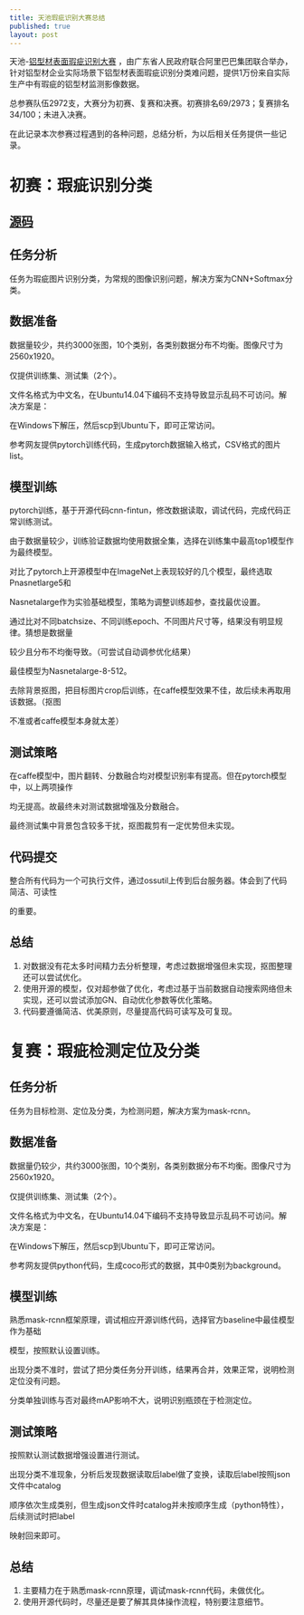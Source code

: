 ```yaml
---
title: 天池瑕疵识别大赛总结
published: true
layout: post
---
```




天池-[铝型材表面瑕疵识别大赛](https://tianchi.aliyun.com/competition/introduction.htm?spm=5176.100067.5678.1.6d40f15biB3JfI&raceId=231682) ，由广东省人民政府联合阿里巴巴集团联合举办，针对铝型材企业实际场景下铝型材表面瑕疵识别分类难问题，提供1万份来自实际生产中有瑕疵的铝型材监测影像数据。 

总参赛队伍2972支，大赛分为初赛、复赛和决赛。初赛排名69/2973；复赛排名34/100；未进入决赛。

在此记录本次参赛过程遇到的各种问题，总结分析，为以后相关任务提供一些记录。

# 初赛：瑕疵识别分类

## [源码](https://github.com/Tingelam/tianchi_gd_defect_pytorch_round1)

## 任务分析

任务为瑕疵图片识别分类，为常规的图像识别问题，解决方案为CNN+Softmax分类。

## 数据准备

数据量较少，共约3000张图，10个类别，各类别数据分布不均衡。图像尺寸为2560x1920。

仅提供训练集、测试集（2个）。

文件名格式为中文名，在Ubuntu14.04下编码不支持导致显示乱码不可访问。解决方案是：

在Windows下解压，然后scp到Ubuntu下，即可正常访问。

参考网友提供pytorch训练代码，生成pytorch数据输入格式，CSV格式的图片list。

## 模型训练

pytorch训练，基于开源代码cnn-fintun，修改数据读取，调试代码，完成代码正常训练测试。

由于数据量较少，训练验证数据均使用数据全集，选择在训练集中最高top1模型作为最终模型。

对比了pytorch上开源模型中在ImageNet上表现较好的几个模型，最终选取Pnasnetlarge5和

Nasnetalarge作为实验基础模型，策略为调整训练超参，查找最优设置。

通过比对不同batchsize、不同训练epoch、不同图片尺寸等，结果没有明显规律。猜想是数据量

较少且分布不均衡导致。（可尝试自动调参优化结果）

最佳模型为Nasnetalarge-8-512。

去除背景抠图，把目标图片crop后训练，在caffe模型效果不佳，故后续未再取用该数据。（抠图

不准或者caffe模型本身就太差）

## 测试策略

在caffe模型中，图片翻转、分数融合均对模型识别率有提高。但在pytorch模型中，以上两项操作

均无提高。故最终未对测试数据增强及分数融合。

最终测试集中背景包含较多干扰，抠图裁剪有一定优势但未实现。

## 代码提交

整合所有代码为一个可执行文件，通过ossutil上传到后台服务器。体会到了代码简洁、可读性

的重要。

## 总结

1. 对数据没有花太多时间精力去分析整理，考虑过数据增强但未实现，抠图整理还可以尝试优化。
2. 使用开源的模型，仅对超参做了优化，考虑过基于当前数据自动搜索网络但未实现，还可以尝试添加GN、自动优化参数等优化策略。
3. 代码要遵循简洁、优美原则，尽量提高代码可读写及可复现。



# 复赛：瑕疵检测定位及分类

## 任务分析

任务为目标检测、定位及分类，为检测问题，解决方案为mask-rcnn。

## 数据准备

数据量仍较少，共约3000张图，10个类别，各类别数据分布不均衡。图像尺寸为2560x1920。

仅提供训练集、测试集（2个）。

文件名格式为中文名，在Ubuntu14.04下编码不支持导致显示乱码不可访问。解决方案是：

在Windows下解压，然后scp到Ubuntu下，即可正常访问。

参考网友提供python代码，生成coco形式的数据，其中0类别为background。

## 模型训练

熟悉mask-rcnn框架原理，调试相应开源训练代码，选择官方baseline中最佳模型作为基础

模型，按照默认设置训练。

出现分类不准时，尝试了把分类任务分开训练，结果再合并，效果正常，说明检测定位没有问题。

分类单独训练与否对最终mAP影响不大，说明识别瓶颈在于检测定位。

## 测试策略

按照默认测试数据增强设置进行测试。

出现分类不准现象，分析后发现数据读取后label做了变换，读取后label按照json文件中catalog

顺序依次生成类别，但生成json文件时catalog并未按顺序生成（python特性），后续测试时把label

映射回来即可。

## 总结

1. 主要精力在于熟悉mask-rcnn原理，调试mask-rcnn代码，未做优化。
2. 使用开源代码时，尽量还是要了解其具体操作流程，特别要注意细节。